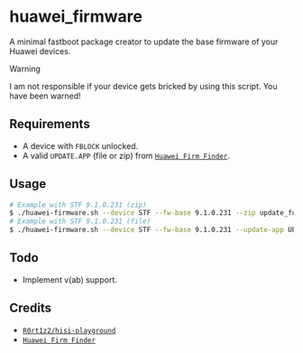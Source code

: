 # huawei_firmware

A minimal fastboot package creator to update the base firmware of your Huawei devices.

> [!WARNING]
> I am not responsible if your device gets bricked by using this script. You have been warned!

## Requirements
- A device with `FBLOCK` unlocked.
- A valid `UPDATE.APP` (file or zip) from [`Huawei Firm Finder`](https://professorjtj.github.io/).

## Usage

```bash
# Example with STF 9.1.0.231 (zip)
$ ./huawei-firmware.sh --device STF --fw-base 9.1.0.231 --zip update_full_base.zip
# Example with STF 9.1.0.231 (file)
$ ./huawei-firmware.sh --device STF --fw-base 9.1.0.231 --update-app UPDATE.APP
```

## Todo
- Implement v(ab) support.

## Credits
- [`R0rt1z2/hisi-playground`](https://github.com/R0rt1z2/hisi-playground)
- [`Huawei Firm Finder`](https://professorjtj.github.io/)
